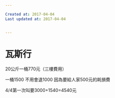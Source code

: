```yaml
---

Created at: 2017-04-04
Last updated at: 2017-04-04


---
```


# 瓦斯行


20公斤一桶770元（三樓費用）

一桶1500
不用會退1000
因為要給人家500元的耗損費

4/4第一次叫要3000+1540=4540元


